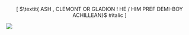 <p align="center">
[ $\textit{ ASH , CLEMONT OR GLADION !    HE / HIM PREF   DEMI-BOY ACHILLEAN}$ #italic ]
</p>
<img src=" [[link](https://64.media.tumblr.com/0ca25c86abb015dd708d4ff5c7f621f6/614377c3ca9af052-7e/s100x200/183aa2982f10ea717bfc0204b1e2d62981e16870.gifv)] "/>
